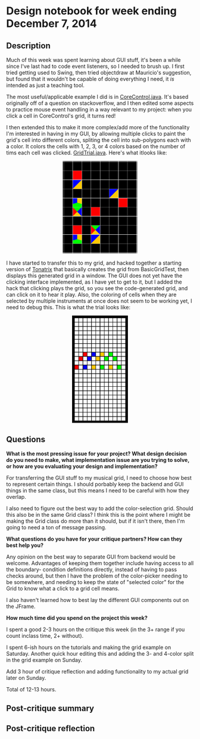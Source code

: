 # Design notebook for week ending December 7, 2014

## Description

Much of this week was spent learning about GUI stuff, it's been a while since 
I've last had to code event listeners, so I needed to brush up. I first tried 
getting used to Swing, then tried objectdraw at Mauricio's suggestion, but 
found that it wouldn't be capable of doing everything I need, it *is* intended 
as just a teaching tool.

The most useful/applicable example I did is in 
[CoreControl.java](https://github.com/cvcal/NoteMatrixWithTonality/blob/master/src/tutorials/Swing/CoreControl.java).
It's based originally off of a question on stackoverflow, and I then edited 
some aspects to practice mouse event handling in a way relevant to my project:
when you click a cell in CoreControl's grid, it turns red! 

I then extended this to make it more complex/add more of the functionality I'm 
interested in having in my GUI, by allowing multiple clicks to paint the 
grid's cell into different colors, spliting the cell into sub-polygons each 
with a color. It colors the cells with 1, 2, 3, or 4 colors based on the number
of tims each cell was clicked.
[GridTrial.java](https://github.com/cvcal/NoteMatrixWithTonality/blob/master/src/tutorials/Swing/GridTrial.java).
Here's what itlooks like:

<p align="center">
  <img src="https://github.com/cvcal/NoteMatrixWithTonality/blob/master/documents/pictures/multipleColorCells.png" width="200" />
</p>

I have started to transfer this to my grid, and hacked together a starting version of [Tonatrix](https://github.com/cvcal/NoteMatrixWithTonality/blob/master/src/main/Tonatrix.java) 
that basically creates the grid from BasicGridTest, then displays this generated 
grid in a window. The GUI does not yet have the clicking interface implemented, as 
I have yet to get to it, but I added the hack that clicking plays the grid, so you 
see the code-generated grid, and can click on it to hear it play. Also, the 
coloring of cells when they are selected by multiple instruments at once does not seem 
to be working yet, I need to debug this. This is what the trial looks like:

<p align="center">
  <img src="https://github.com/cvcal/NoteMatrixWithTonality/blob/master/documents/pictures/initialGrid-alpha.png" width="150" />
</p>


## Questions

**What is the most pressing issue for your project? What design decision do you need to make, what implementation issue are you trying to solve, or how are you evaluating your design and implementation?**

For transferring the GUI stuff to my musical grid, I need to choose how best to 
represent certain things. I should porbably keep the backend and GUI things in 
the same class, but this means I need to be careful with how they overlap. 

I also need to figure out the best way to add the color-selection grid. Should 
this also be in the same Grid class? I think this is the point where I might be 
making the Grid class do more than it should, but if it isn't there, then 
I'm going to need a ton of message passing.

**What questions do you have for your critique partners? How can they best help you?**

Any opinion on the best way to separate GUI from backend would be welcome. 
Advantages of keeping them together include having access to all the boundary-
condition definitions directly, instead of having to pass checks around, but then 
I have the problem of the color-picker needing to be somewhere, and needing to 
keep the state of "selected color" for the Grid to know what a click to a grid 
cell means. 

I also haven't learned how to best lay the different GUI components out on the 
JFrame.

**How much time did you spend on the project this week?**

I spent a good 2-3 hours on the critique this week (in the 3+ range if you 
count inclass time, 2+ without).

I spent 6-ish hours on the tutorials and making the grid example on Saturday. 
Another quick hour editing this and adding the 3- and 4-color split in the grid
example on Sunday.

Add 3 hour of critique reflection and adding functionality to my actual grid
later on Sunday.

Total of 12-13 hours.


## Post-critique summary

## Post-critique reflection
